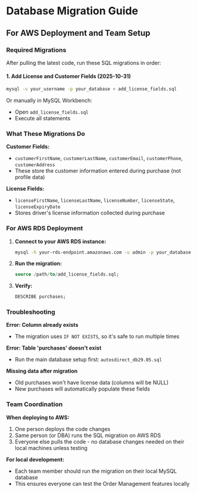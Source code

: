 # Database Migration Guide

## For AWS Deployment and Team Setup

### Required Migrations

After pulling the latest code, run these SQL migrations in order:

#### 1. Add License and Customer Fields (2025-10-31)
```bash
mysql -u your_username -p your_database < add_license_fields.sql
```

Or manually in MySQL Workbench:
- Open `add_license_fields.sql`
- Execute all statements

### What These Migrations Do

**Customer Fields:**
- `customerFirstName`, `customerLastName`, `customerEmail`, `customerPhone`, `customerAddress`
- These store the customer information entered during purchase (not profile data)

**License Fields:**
- `licenseFirstName`, `licenseLastName`, `licenseNumber`, `licenseState`, `licenseExpiryDate`
- Stores driver's license information collected during purchase

### For AWS RDS Deployment

1. **Connect to your AWS RDS instance:**
   ```bash
   mysql -h your-rds-endpoint.amazonaws.com -u admin -p your_database
   ```

2. **Run the migration:**
   ```sql
   source /path/to/add_license_fields.sql;
   ```

3. **Verify:**
   ```sql
   DESCRIBE purchases;
   ```

### Troubleshooting

**Error: Column already exists**
- The migration uses `IF NOT EXISTS`, so it's safe to run multiple times

**Error: Table 'purchases' doesn't exist**
- Run the main database setup first: `autosdirect_db29.05.sql`

**Missing data after migration**
- Old purchases won't have license data (columns will be NULL)
- New purchases will automatically populate these fields

### Team Coordination

**When deploying to AWS:**
1. One person deploys the code changes
2. Same person (or DBA) runs the SQL migration on AWS RDS
3. Everyone else pulls the code - no database changes needed on their local machines unless testing

**For local development:**
- Each team member should run the migration on their local MySQL database
- This ensures everyone can test the Order Management features locally
